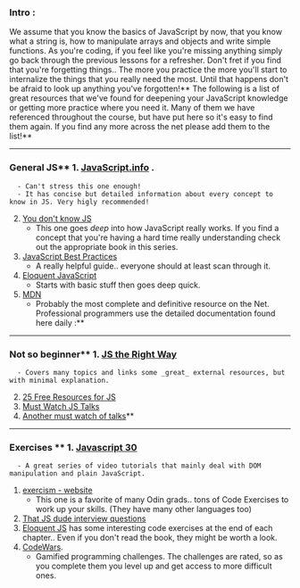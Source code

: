 ### Intro :
>
We assume that you know the basics of JavaScript by now, that you know what a string is, how to manipulate arrays and objects and write simple functions. As you're coding, if you feel like you're missing anything simply go back through the previous lessons for a refresher.  Don't fret if you find that you're forgetting things.. The more you practice the more you'll start to internalize the things that you really need the most.  Until that happens don't be afraid to look up anything you've forgotten!** The following is a list of great resources that we've found for deepening your JavaScript knowledge or getting more practice where you need it.  Many of them we have referenced throughout the course, but have put here so it's easy to find them again.  If you find any more across the net please add them to the list!** 

---


### General JS** 1. [JavaScript.info](http://javascript.info/) .
      - Can't stress this one enough!
      - It has concise but detailed information about every concept to know in JS. Very higly recommended!
2. [You don't know JS](https://github.com/getify/You-Dont-Know-JS)
      - This one goes _deep_ into how JavaScript really works.  If you find a concept that you're having a hard time really understanding check out the appropriate book in this series.
3. [JavaScript Best Practices](https://www.thinkful.com/learn/javascript-best-practices-1/)
      - A really helpful guide.. everyone should at least scan through it.
4. [Eloquent JavaScript](http://eloquentjavascript.net/)
      - Starts with basic stuff then goes deep quick.
5. [MDN](https://developer.mozilla.org/en-US/)
      - Probably the most complete and definitive resource on the Net.  Professional programmers use the detailed documentation found here daily :**



---


### Not so beginner** 1. [JS the Right Way](http://jstherightway.org/#getting-started)
      - Covers many topics and links some _great_ external resources, but with minimal explanation.
2. [25 Free Resources for JS](https://medium.freecodecamp.com/25-free-resources-for-new-javascript-developers-11342cf1f4df#.8c29vx90p)
3. [Must Watch JS Talks](https://github.com/AllThingsSmitty/must-watch-javascript)
4. [Another must watch of talks](https://github.com/AllThingsSmitty/js-must-watch)** 

---


### Exercises  ** 1. [Javascript 30](https://javascript30.com)
      - A great series of video tutorials that mainly deal with DOM manipulation and plain JavaScript.
1. [exercism - website](https://github.com/exercism/javascript)
      - This one is a favorite of many Odin grads.. tons of Code Exercises to work up your skills. (They have many other languages too)
1. [That JS dude interview questions](http://www.thatjsdude.com/interview/js1.html)
1. [Eloquent JS](http://eloquentjavascript.net/) has some interesting code exercises at the end of each chapter.. Even if you don't read the book, they might be worth a look.
1. [CodeWars](https://www.codewars.com/).
      - Gamified programming challenges.  The challenges are rated, so as you complete them you level up and get access to more difficult ones.
